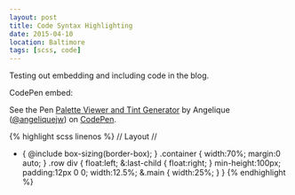 ```yaml
---
layout: post
title: Code Syntax Highlighting
date: 2015-04-10
location: Baltimore
tags: [scss, code]
---
```


Testing out embedding and including code in the blog. <!--more-->

CodePen embed:

<p data-height="268" data-theme-id="0" data-slug-hash="BgrIs" data-default-tab="result" data-user="angeliquejw" class='codepen'>See the Pen <a href='http://codepen.io/angeliquejw/pen/BgrIs/'>Palette Viewer and Tint Generator</a> by Angelique (<a href='http://codepen.io/angeliquejw'>@angeliquejw</a>) on <a href='http://codepen.io'>CodePen</a>.</p>
<script async src="//assets.codepen.io/assets/embed/ei.js"></script>

{% highlight scss linenos %}
// Layout //
* {     @include box-sizing(border-box); }
.container {
    width:70%;
    margin:0 auto; }
.row div {
    float:left;
    &:last-child { float:right; }
  min-height:100px;
  padding:12px 0 0;
  width:12.5%;
  &.main { width:25%; } }
{% endhighlight %}